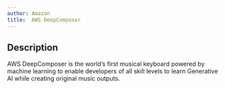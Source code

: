 ```yaml
---
author: Amazon
title:  AWS DeepComposer
---
```


## Description

AWS DeepComposer is the world’s first musical keyboard powered by machine learning to enable developers of all skill levels to learn Generative AI while creating original music outputs.
